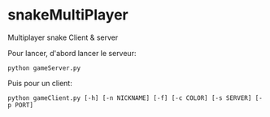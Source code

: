 # snakeMultiPlayer

Multiplayer snake Client & server

Pour lancer, d'abord lancer le serveur:

`python gameServer.py`

Puis pour un client:

`python gameClient.py [-h] [-n NICKNAME] [-f] [-c COLOR] [-s SERVER] [-p PORT]`
